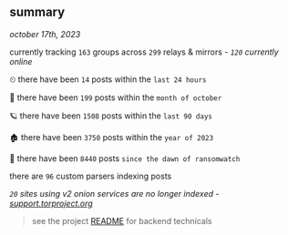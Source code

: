 
## summary
_october 17th, 2023_

currently tracking `163` groups across `299` relays & mirrors - _`120` currently online_

⏲ there have been `14` posts within the `last 24 hours`

🦈 there have been `199` posts within the `month of october`

🪐 there have been `1508` posts within the `last 90 days`

🏚 there have been `3750` posts within the `year of 2023`

🦕 there have been `8440` posts `since the dawn of ransomwatch`

there are `96` custom parsers indexing posts

_`20` sites using v2 onion services are no longer indexed - [support.torproject.org](https://support.torproject.org/onionservices/v2-deprecation/)_

> see the project [README](https://github.com/joshhighet/ransomwatch#ransomwatch--) for backend technicals
